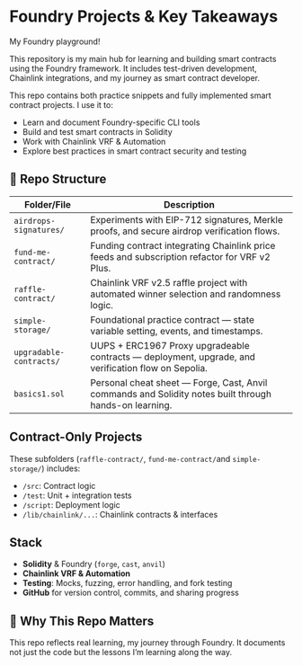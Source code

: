 # Foundry Projects & Key Takeaways

My Foundry playground!

This repository is my main hub for learning and building smart contracts using the Foundry framework. It includes test-driven development, Chainlink integrations, and my journey as smart contract developer.

This repo contains both practice snippets and fully implemented smart contract projects. I use it to:

- Learn and document Foundry-specific CLI tools
- Build and test smart contracts in Solidity
- Work with Chainlink VRF & Automation
- Explore best practices in smart contract security and testing

## 📂 Repo Structure

| Folder/File              | Description |
|---------------------------|-------------|
| `airdrops-signatures/`    | Experiments with EIP-712 signatures, Merkle proofs, and secure airdrop verification flows. |
| `fund-me-contract/`       | Funding contract integrating Chainlink price feeds and subscription refactor for VRF v2 Plus. |
| `raffle-contract/`        | Chainlink VRF v2.5 raffle project with automated winner selection and randomness logic. |
| `simple-storage/`         | Foundational practice contract — state variable setting, events, and timestamps. |
| `upgradable-contracts/`   | UUPS + ERC1967 Proxy upgradeable contracts — deployment, upgrade, and verification flow on Sepolia. |
| `basics1.sol`             | Personal cheat sheet — Forge, Cast, Anvil commands and Solidity notes built through hands-on learning. |

## Contract-Only Projects

These subfolders (`raffle-contract/`, `fund-me-contract/`and `simple-storage/`) includes:

- `/src`: Contract logic
- `/test`: Unit + integration tests
- `/script`: Deployment logic
- `/lib/chainlink/...`: Chainlink contracts & interfaces

## Stack

- **Solidity** & Foundry (`forge`, `cast`, `anvil`)
- **Chainlink VRF & Automation**
- **Testing**: Mocks, fuzzing, error handling, and fork testing
- **GitHub** for version control, commits, and sharing progress

## 🌱 Why This Repo Matters

This repo reflects real learning, my journey through Foundry. It documents not just the code but the lessons I’m learning along the way.
